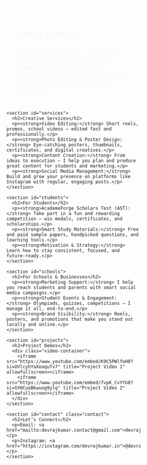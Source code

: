 
<html lang="en">
<head>
  <meta charset="UTF-8" />
  <meta name="viewport" content="width=device-width, initial-scale=1.0" />
  <title>Devraj Kumar | Portfolio</title>
  <link href="https://fonts.googleapis.com/css2?family=Poppins:wght@400;600;700&display=swap" rel="stylesheet">
  <style>
    * {
      margin: 0;
      padding: 0;
      box-sizing: border-box;
      font-family: 'Poppins', sans-serif;
    }

    body {
      background: #f9f9f9;
      color: #333;
      line-height: 1.6;
      overflow-x: hidden;
    }

    nav {
      background: #111;
      color: #fff;
      padding: 1rem 2rem;
      display: flex;
      flex-wrap: wrap;
      justify-content: space-between;
      align-items: center;
      box-shadow: 0 2px 8px rgba(0, 0, 0, 0.15);
    }

    nav h1 {
      font-size: clamp(1.2rem, 3vw, 1.5rem);
    }

    nav ul {
      list-style: none;
      display: flex;
      flex-wrap: wrap;
      gap: 1rem;
    }

    nav ul li a {
      text-decoration: none;
      color: #fff;
      font-weight: 500;
      transition: color 0.3s ease;
      font-size: clamp(0.9rem, 2.5vw, 1rem);
    }

    nav ul li a:hover {
      color: #00adb5;
    }

    .container {
      padding: 1.5rem;
      max-width: 1100px;
      margin: auto;
    }

    section {
      margin-bottom: 2rem;
      background: #fff;
      padding: 1.5rem;
      border-radius: 12px;
      box-shadow: 0 4px 20px rgba(0, 0, 0, 0.05);
      opacity: 0;
      transform: translateY(30px);
      animation: fadeInUp 0.8s ease forwards;
      word-break: break-word;
    }

    section:hover {
      transform: translateY(-5px);
      box-shadow: 0 8px 30px rgba(0, 0, 0, 0.1);
    }

    section:nth-child(even) {
      animation-delay: 0.3s;
    }

    @keyframes fadeInUp {
      to {
        opacity: 1;
        transform: translateY(0);
      }
    }

    h2 {
      margin-bottom: 1rem;
      color: #222;
      font-size: clamp(1.3rem, 4vw, 1.8rem);
    }

    p {
      margin-bottom: 0.8rem;
      font-size: clamp(0.95rem, 3vw, 1.1rem);
    }

    .video-container {
      display: flex;
      flex-direction: column;
      gap: 1rem;
    }

    iframe {
      width: 100%;
      aspect-ratio: 16 / 9;
      border-radius: 12px;
      box-shadow: 0 4px 20px rgba(0, 0, 0, 0.1);
    }

    .contact {
      background: #222;
      color: #fff;
      padding: 2rem;
      text-align: center;
      border-radius: 12px;
    }

    .contact p {
      margin: 0.5rem 0;
    }

    .contact a {
      color: #00adb5;
      word-break: break-word;
    }

    @media (max-width: 768px) {
      nav {
        flex-direction: column;
        align-items: flex-start;
      }

      nav ul {
        flex-direction: column;
        gap: 0.5rem;
        margin-top: 0.75rem;
      }

      .container {
        padding: 1rem;
      }
    }
  </style>
</head>
<body>

  <div class="container">
    <section>
      <h2>What I Offer</h2>
      <p>Hi, I’m Devraj Kumar — a Class 12 student, educator, and founder of AcademeForge. I bring energy, creativity, and results through my work with students, schools, and local businesses.</p>
    </section>

    <section id="services">
      <h2>Creative Services</h2>
      <p><strong>Video Editing:</strong> Short reels, promos, school videos — edited fast and professionally.</p>
      <p><strong>Photo Editing & Poster Design:</strong> Eye-catching posters, thumbnails, certificates, and digital creatives.</p>
      <p><strong>Content Creation:</strong> From ideas to execution — I help you plan and produce great content for students and marketing.</p>
      <p><strong>Social Media Management:</strong> Build and grow your presence on platforms like Instagram with regular, engaging posts.</p>
    </section>

    <section id="students">
      <h2>For Students</h2>
      <p><strong>AcademeForge Scholars Test (AST):</strong> Take part in a fun and rewarding competition — win medals, certificates, and scholarships.</p>
      <p><strong>Smart Study Materials:</strong> Free and paid sample papers, handpicked questions, and learning tools.</p>
      <p><strong>Motivation & Strategy:</strong> Learn how to stay consistent, focused, and future-ready.</p>
    </section>

    <section id="schools">
      <h2>For Schools & Businesses</h2>
      <p><strong>Marketing Support:</strong> I help you reach students and parents with smart social media campaigns.</p>
      <p><strong>Student Events & Engagement:</strong> Olympiads, quizzes, competitions — I manage it all, end-to-end.</p>
      <p><strong>Brand Visibility:</strong> Reels, posters, and promotions that make you stand out locally and online.</p>
    </section>

    <section id="projects">
      <h2>Project Demos</h2>
      <div class="video-container">
        <iframe src="https://www.youtube.com/embed/K9C5PWlfoH0?si=UVlcyhYaXeaquTv7" title="Project Video 1" allowfullscreen></iframe>
        <iframe src="https://www.youtube.com/embed/7vpK_CvYYG8?si=GYHCuoBkwuog9ylq" title="Project Video 2" allowfullscreen></iframe>
      </div>
    </section>

    <section id="contact" class="contact">
      <h2>Let’s Connect</h2>
      <p>Email: <a href="mailto:devrajkumar.contact@gmail.com">devrajkumar.contact@gmail.com</a></p>
      <p>Instagram: <a href="https://instagram.com/devrajkumar.in">@devrajkumar.in</a></p>
    </section>
  </div>
</body>
</html>